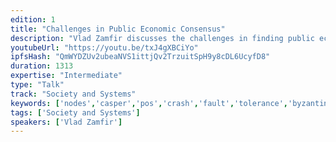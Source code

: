 ```yaml
---
edition: 1
title: "Challenges in Public Economic Consensus"
description: "Vlad Zamfir discusses the challenges in finding public economic consensus with indirect relation to Casper PoS."
youtubeUrl: "https://youtu.be/txJ4gXBCiYo"
ipfsHash: "QmWYDZUv2ubeaNVS1ittjQv2TrzuitSpH9y8cDL6UcyfD8"
duration: 1313
expertise: "Intermediate"
type: "Talk"
track: "Society and Systems"
keywords: ['nodes','casper','pos','crash','fault','tolerance','byzantine','security','censorship','sybil','attack','rational','adversary','fork','bribe']
tags: ['Society and Systems']
speakers: ['Vlad Zamfir']
---
```

